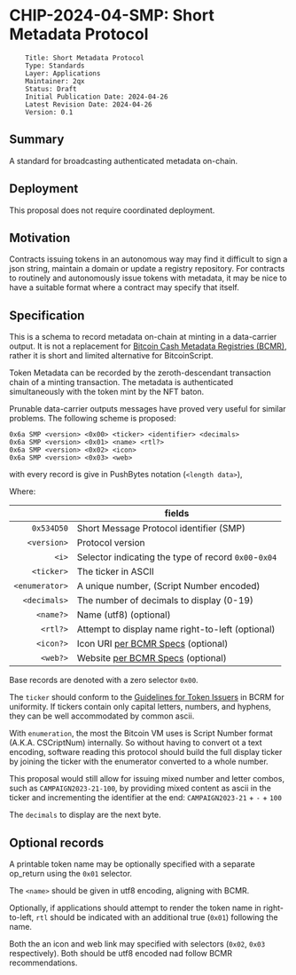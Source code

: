 # CHIP-2024-04-SMP:  Short Metadata Protocol 

        Title: Short Metadata Protocol
        Type: Standards
        Layer: Applications
        Maintainer: 2qx 
        Status: Draft
        Initial Publication Date: 2024-04-26
        Latest Revision Date: 2024-04-26
        Version: 0.1

## Summary

A standard for broadcasting authenticated metadata on-chain.

## Deployment

This proposal does not require coordinated deployment. 

## Motivation 

Contracts issuing tokens in an autonomous way may find it difficult to sign a json string, maintain a domain or update a registry repository. For contracts to routinely and autonomously issue tokens with metadata, it may be nice to have a suitable format where a contract may specify that itself.

## Specification

This is a schema to record metadata on-chain at minting in a data-carrier output. It is not a replacement for [Bitcoin Cash Metadata Registries (BCMR)](https://cashtokens.org/docs/category/metadata-registries-chip), rather it is short and limited alternative for BitcoinScript.  

Token Metadata can be recorded by the zeroth-descendant transaction chain of a minting transaction. The metadata is authenticated simultaneously with the token mint by the NFT baton.

Prunable data-carrier outputs messages have proved very useful for similar problems. The following scheme is proposed:

    0x6a SMP <version> <0x00> <ticker> <identifier> <decimals>
    0x6a SMP <version> <0x01> <name> <rtl?>
    0x6a SMP <version> <0x02> <icon>
    0x6a SMP <version> <0x03> <web>

with every record is give in PushBytes notation (`<length data>`),

Where: 

|                | fields                                                                               |
| -------------: | ------------------------------------------------------------------------------------------- |
|     `0x534D50` | Short Message Protocol identifier (SMP)                                                     |
|    `<version>` | Protocol version                                                                            |
|          `<i>` | Selector indicating the type of record `0x00`-`0x04`                                        |
|     `<ticker>` | The ticker in ASCII                                                                         |
| `<enumerator>` | A unique number, (Script Number encoded)                                                    |
|   `<decimals>` | The number of decimals to display (0-19)                                                    |
|      `<name?>` | Name (utf8)  (optional)                                                                     |
|       `<rtl?>` | Attempt to display name right-to-left (optional)                                            |
|      `<icon?>` | Icon URI [per BCMR Specs](https://cashtokens.org/docs/bcmr/chip#uri-identifiers) (optional) |
|       `<web?>` | Website [per BCMR Specs](https://cashtokens.org/docs/bcmr/chip#uri-identifiers) (optional)  |

Base records are denoted with a zero selector `0x00`.

 The `ticker` should conform to the [Guidelines for Token Issuers](https://cashtokens.org/docs/bcmr/chip#guidelines-for-token-issuers) in BCRM for uniformity. If tickers contain only capital letters, numbers, and hyphens, they can be well accommodated by common ascii.

 With `enumeration`, the most the Bitcoin VM uses is Script Number format (A.K.A. CSCriptNum) internally. So without having to convert ot a text encoding, software reading this protocol should build the full display ticker by joining the ticker with the enumerator converted to a whole number.

This proposal would still allow for issuing mixed number and letter combos, such as `CAMPAIGN2023-21-100`, by providing mixed content as ascii in the ticker and incrementing the identifier at the end: `CAMPAIGN2023-21` + `-` + `100`

 The `decimals` to display are the next byte.
 
 ## Optional records

A printable token name may be optionally specified with a separate op_return using the `0x01` selector.

The  `<name>` should be given in utf8 encoding, aligning with BCMR. 

Optionally, if applications should attempt to render the token name in right-to-left, `rtl`  should be indicated with an additional true (`0x01`) following the name.

Both the an icon and web link may specified with selectors (`0x02`, `0x03` respectively). Both should be utf8 encoded nad follow BCMR recommendations. 